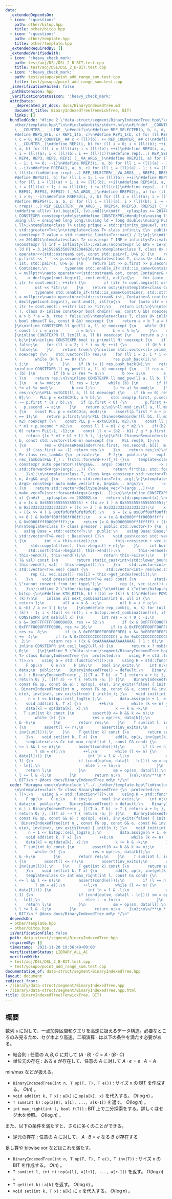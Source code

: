 ```yaml
---
data:
  _extendedDependsOn:
  - icon: ':question:'
    path: other/bitop.hpp
    title: other/bitop.hpp
  - icon: ':question:'
    path: other/template.hpp
    title: other/template.hpp
  _extendedRequiredBy: []
  _extendedVerifiedWith:
  - icon: ':heavy_check_mark:'
    path: test/aoj/DSL/DSL_2_B-BIT.test.cpp
    title: test/aoj/DSL/DSL_2_B-BIT.test.cpp
  - icon: ':heavy_check_mark:'
    path: test/yosupo/point_add_range_sum.test.cpp
    title: test/yosupo/point_add_range_sum.test.cpp
  _isVerificationFailed: false
  _pathExtension: hpp
  _verificationStatusIcon: ':heavy_check_mark:'
  attributes:
    _deprecated_at_docs: docs/BinaryIndexedTree.md
    document_title: BinaryIndexedTree(FenwickTree, BIT)
    links: []
  bundledCode: "#line 2 \"data-struct/segment/BinaryIndexedTree.hpp\"\n\n#line 2 \"\
    other/template.hpp\"\n\n#include<bits/stdc++.h>\n\n#ifndef __COUNTER__\n#define\
    \ __COUNTER__ __LINE__\n#endif\n\n#define REP_SELECTER(a, b, c, d, e, ...) e\n\
    #define REP1_0(b, c) REP1_1(b, c)\n#define REP1_1(b, c) for (ll REP_COUNTER_ ##\
    \ c = 0; REP_COUNTER_ ## c < (ll)(b); ++ REP_COUNTER_ ## c)\n#define REP1(b) REP1_0(b,\
    \ __COUNTER__)\n#define REP2(i, b) for (ll i = 0; i < (ll)(b); ++i)\n#define REP3(i,\
    \ a, b) for (ll i = (ll)(a); i < (ll)(b); ++i)\n#define REP4(i, a, b, c) for (ll\
    \ i = (ll)(a); i < (ll)(b); i += (ll)(c))\n#define rep(...) REP_SELECTER(__VA_ARGS__,\
    \ REP4, REP3, REP2, REP1) (__VA_ARGS__)\n#define RREP2(i, a) for (ll i = (ll)(a)\
    \ - 1; i >= 0; --i)\n#define RREP3(i, a, b) for (ll i = (ll)(a) - 1; i >= (ll)(b);\
    \ --i)\n#define RREP4(i, a, b, c) for (ll i = (ll)(a) - 1; i >= (ll)(b); i -=\
    \ (ll)(c))\n#define rrep(...) REP_SELECTER(__VA_ARGS__, RREP4, RREP3, RREP2) (__VA_ARGS__)\n\
    #define REPS2(i, b) for (ll i = 1; i <= (ll)(b); ++i)\n#define REPS3(i, a, b)\
    \ for (ll i = (ll)(a) + 1; i <= (ll)(b); ++i)\n#define REPS4(i, a, b, c) for (ll\
    \ i = (ll)(a) + 1; i <= (ll)(b); i += (ll)(c))\n#define reps(...) REP_SELECTER(__VA_ARGS__,\
    \ REPS4, REPS3, REPS2) (__VA_ARGS__)\n#define RREPS2(i, a) for (ll i = (ll)(a);\
    \ i > 0; --i)\n#define RREPS3(i, a, b) for (ll i = (ll)(a); i > (ll)(b); --i)\n\
    #define RREPS4(i, a, b, c) for (ll i = (ll)(a); i > (ll)(b); i -= (ll)(c))\n#define\
    \ rreps(...) REP_SELECTER(__VA_ARGS__, RREPS4, RREPS3, RREPS2) (__VA_ARGS__)\n\
    \n#define all(v) (v).begin(), (v).end()\n\n#if __cplusplus >= 201402L\n#define\
    \ CONSTEXPR constexpr\n#else\n#define CONSTEXPR\n#endif\n\nusing ll = long long;\n\
    using ull = unsigned long long;\nusing ld = long double;\nusing PLL = std::pair<ll,\
    \ ll>;\ntemplate<class T> using prique = std::priority_queue<T, std::vector<T>,\
    \ std::greater<T>>;\n\ntemplate<class T> class infinity {\n  public:\n    static\
    \ constexpr T value = std::numeric_limits<T>::max() / 2;\n};\n\n#if __cplusplus\
    \ >= 201402L\ntemplate<class T> constexpr T INF = infinity<T>::value;\n#endif\n\
    \nconstexpr ll inf = infinity<ll>::value;\nconstexpr ld EPS = 1e-8;\nconstexpr\
    \ ld PI = 3.1415926535897932384626;\n\ntemplate<class T, class U> std::ostream&\
    \ operator<<(std::ostream& ost, const std::pair<T, U>& p) {\n    return ost <<\
    \ p.first << ' ' << p.second;\n}\ntemplate<class T, class U> std::istream& operator>>(std::istream&\
    \ ist, std::pair<T, U>& p) {\n    return ist >> p.first >> p.second;\n}\n\ntemplate<class\
    \ Container,\n        typename std::enable_if<!std::is_same<Container, std::string>::value>::type*\
    \ = nullptr>\nauto operator<<(std::ostream& ost, const Container& cont)\n    \
    \    -> decltype(cont.begin(), cont.end(), ost)\n{\n    for (auto itr = cont.begin();\
    \ itr != cont.end(); ++itr) {\n        if (itr != cont.begin()) ost << ' ';\n\
    \        ost << *itr;\n    }\n    return ost;\n}\ntemplate<class Container,\n\
    \        typename std::enable_if<!std::is_same<Container, std::string>::value>::type*\
    \ = nullptr>\nauto operator>>(std::istream& ist, Container& cont)\n        ->\
    \ decltype(cont.begin(), cont.end(), ist)\n{\n    for (auto itr = cont.begin();\
    \ itr != cont.end(); ++itr) ist >> *itr;\n    return ist;\n}\n\ntemplate<class\
    \ T, class U> inline constexpr bool chmin(T &a, const U &b) noexcept {\n    return\
    \ a > b ? a = b, true : false;\n}\ntemplate<class T, class U> inline constexpr\
    \ bool chmax(T &a, const U &b) noexcept {\n    return a < b ? a = b, true : false;\n\
    }\n\ninline CONSTEXPR ll gcd(ll a, ll b) noexcept {\n    while (b) {\n       \
    \ const ll c = a;\n        a = b;\n        b = c % b;\n    }\n    return a;\n\
    }\ninline CONSTEXPR ll lcm(ll a, ll b) noexcept {\n    return a / gcd(a, b) *\
    \ b;\n}\n\ninline CONSTEXPR bool is_prime(ll N) noexcept {\n    if (N <= 1) return\
    \ false;\n    for (ll i = 2; i * i <= N; ++i) {\n        if (N % i == 0) return\
    \ false;\n    }\n    return true;\n}\ninline std::vector<ll> prime_factor(ll N)\
    \ noexcept {\n    std::vector<ll> res;\n    for (ll i = 2; i * i <= N; ++i) {\n\
    \        while (N % i == 0) {\n            res.push_back(i);\n            N /=\
    \ i;\n        }\n    }\n    if (N != 1) res.push_back(N);\n    return res;\n}\n\
    \ninline CONSTEXPR ll my_pow(ll a, ll b) noexcept {\n    ll res = 1;\n    while\
    \ (b) {\n        if (b & 1) res *= a;\n        b >>= 1;\n        a *= a;\n   \
    \ }\n    return res;\n}\ninline CONSTEXPR ll mod_pow(ll a, ll b, ll mod) noexcept\
    \ {\n    a %= mod;\n    ll res = 1;\n    while (b) {\n        if (b & 1) (res\
    \ *= a) %= mod;\n        b >>= 1;\n        (a *= a) %= mod;\n    }\n    return\
    \ res;\n}\n\nPLL extGCD(ll a, ll b) noexcept {\n    if (b == 0) return PLL{1,\
    \ 0};\n    PLL p = extGCD(b, a % b);\n    std::swap(p.first, p.second);\n    p.second\
    \ -= p.first * (a / b);\n    if (p.first < 0) {\n        p.first += b;\n     \
    \   p.second -= a;\n    }\n    return p;\n}\nll mod_inv(ll a, ll mod) noexcept\
    \ {\n    const PLL p = extGCD(a, mod);\n    assert(p.first * a + p.second * mod\
    \ == 1);\n    return p.first;\n}\nPLL ChineseRemainder(ll b1, ll m1, ll b2, ll\
    \ m2) noexcept {\n    const PLL p = extGCD(m1, m2);\n    const ll g = p.first\
    \ * m1 + p.second * m2;\n    const ll l = m1 / g * m2;\n    if((b2 - b1) % g !=\
    \ 0) return PLL{-1, -1};\n    const ll x = (b2 - b1) / g * p.first % (m2 / g);\n\
    \    return {(x * m1 + b1 + l) % l, l};\n}\nPLL ChineseRemainders(const std::vector<ll>&\
    \ b, const std::vector<ll>& m) noexcept {\n    PLL res{0, 1};\n    rep (i, b.size())\
    \ {\n        res = ChineseRemainder(res.first, res.second, b[i], m[i]);\n    \
    \    if (res.first == -1) return res;\n    }\n    return res;\n}\n\ntemplate<class\
    \ F> class rec_lambda {\n  private:\n    F f;\n  public:\n    explicit constexpr\
    \ rec_lambda(F&& f_) : f(std::forward<F>(f_)) {}\n    template<class... Args>\
    \ constexpr auto operator()(Args&&... args) const\n            -> decltype(f(*this,\
    \ std::forward<Args>(args)...)) {\n        return f(*this, std::forward<Args>(args)...);\n\
    \    }\n};\n\ntemplate<class T, class Arg> constexpr std::vector<T> make_vec(int\
    \ n, Arg&& arg) {\n    return std::vector<T>(n, arg);\n}\ntemplate<class T, class...\
    \ Args> constexpr auto make_vec(int n, Args&&... args)\n        -> std::vector<decltype(make_vec<T>(args...))>\
    \ {\n    return std::vector<decltype(make_vec<T>(args...))>\n               (n,\
    \ make_vec<T>(std::forward<Args>(args)...));\n}\n\ninline CONSTEXPR int popcnt(ull\
    \ x) {\n#if __cplusplus >= 202002L\n    return std::popcount(x);\n#endif\n   \
    \ x = (x & 0x5555555555555555) + ((x >> 1 ) & 0x5555555555555555);\n    x = (x\
    \ & 0x3333333333333333) + ((x >> 2 ) & 0x3333333333333333);\n    x = (x & 0x0f0f0f0f0f0f0f0f)\
    \ + ((x >> 4 ) & 0x0f0f0f0f0f0f0f0f);\n    x = (x & 0x00ff00ff00ff00ff) + ((x\
    \ >> 8 ) & 0x00ff00ff00ff00ff);\n    x = (x & 0x0000ffff0000ffff) + ((x >> 16)\
    \ & 0x0000ffff0000ffff);\n    return (x & 0x00000000ffffffff) + ((x >> 32) & 0x00000000ffffffff);\n\
    }\n\ntemplate<class T> class presser : public std::vector<T> {\n  private:\n \
    \   using Base = std::vector<T>;\n  public:\n    using Base::Base;\n    presser(const\
    \ std::vector<T>& vec) : Base(vec) {}\n    void push(const std::vector<T>& vec)\
    \ {\n        int n = this->size();\n        this->resize(n + vec.size());\n  \
    \      std::copy(all(vec), this->begin() + n);\n    }\n    int build() {\n   \
    \     std::sort(this->begin(), this->end());\n        this->erase(std::unique(this->begin(),\
    \ this->end()), this->end());\n        return this->size();\n    }\n    int get_index(const\
    \ T& val) const {\n        return static_cast<int>(std::lower_bound(this->begin(),\
    \ this->end(), val) - this->begin());\n    }\n    std::vector<int> pressed(const\
    \ std::vector<T>& vec) const {\n        std::vector<int> res(vec.size());\n  \
    \      rep (i, vec.size()) res[i] = this->get_index(vec[i]);\n        return res;\n\
    \    }\n    void press(std::vector<T>& vec) const {\n        static_assert(std::is_integral<T>::value,\
    \ \"cannot convert from int type\");\n        rep (i, vec.size()) vec[i] = this->get_index(vec[i]);\n\
    \    }\n};\n#line 2 \"other/bitop.hpp\"\n\n#line 4 \"other/bitop.hpp\"\n\nnamespace\
    \ bitop {\n\n#define KTH_BIT(b, k) (((b) >> (k)) & 1)\n#define POW2(k) (1ull <<\
    \ (k))\n\n    inline ull next_combination(int n, ull x) {\n        if (n == 0)\
    \ return 1;\n        ull a = x & -x;\n        ull b = x + a;\n        return (x\
    \ & ~b) / a >> 1 | b;\n    }\n\n#define rep_comb(i, n, k) for (ull i = (1ull <<\
    \ (k)) - 1; i < (1ull << (n)); i = bitop::next_combination((n), i))\n\n    inline\
    \ CONSTEXPR int msb(ull x) {\n        int res = x ? 0 : -1;\n        if (x & 0xFFFFFFFF00000000)\
    \ x &= 0xFFFFFFFF00000000, res += 32;\n        if (x & 0xFFFF0000FFFF0000) x &=\
    \ 0xFFFF0000FFFF0000, res += 16;\n        if (x & 0xFF00FF00FF00FF00) x &= 0xFF00FF00FF00FF00,\
    \ res +=  8;\n        if (x & 0xF0F0F0F0F0F0F0F0) x &= 0xF0F0F0F0F0F0F0F0, res\
    \ +=  4;\n        if (x & 0xCCCCCCCCCCCCCCCC) x &= 0xCCCCCCCCCCCCCCCC, res +=\
    \  2;\n        return res + ((x & 0xAAAAAAAAAAAAAAAA) ? 1 : 0);\n    }\n\n   \
    \ inline CONSTEXPR int ceil_log2(ull x) {\n        return x ? msb(x - 1) + 1 :\
    \ 0;\n    }\n}\n#line 5 \"data-struct/segment/BinaryIndexedTree.hpp\"\n\ntemplate<class\
    \ T> class BinaryIndexedTree {\n  protected:\n    using F = std::function<T(T,\
    \ T)>;\n    using G = std::function<T()>;\n    using H = std::function<T(T)>;\n\
    \    F op;\n    G e;\n    H inv;\n    bool inv_exits;\n    int n;\n    std::vector<T>\
    \ data;\n  public:\n    BinaryIndexedTree() = default;\n    BinaryIndexedTree(int\
    \ n_) : BinaryIndexedTree(n_, [](T a, T b) -> T { return a + b; }, []() -> T {\
    \ return 0; }, [](T a) -> T { return -a; }) {}\n    BinaryIndexedTree(int n_,\
    \ const F& op, const G& e) : op(op), e(e), inv_exits(false) { init(n_); }\n  \
    \  BinaryIndexedTree(int n_, const F& op, const G& e, const H& inv) : op(op),\
    \ e(e), inv(inv), inv_exits(true) { init(n_); }\n    void init(int n_) {\n   \
    \     n = 1 << bitop::ceil_log2(n_);\n        data.assign(n + 1, e());\n    }\n\
    \    void add(int k, T x) {\n        ++k;\n        while (k <= n) {\n        \
    \    data[k] = op(data[k], x);\n            k += k & -k;\n        }\n    }\n \
    \   T sum(int k) const {\n        assert(0 <= k && k <= n);\n        T res = e();\n\
    \        while (k) {\n            res = op(res, data[k]);\n            k -= k\
    \ & -k;\n        }\n        return res;\n    }\n    T sum(int l, int r) const\
    \ {\n        assert(l <= r);\n        assert(inv_exits);\n        return op(sum(r),\
    \ inv(sum(l)));\n    }\n    T get(int k) const {\n        return sum(k, k + 1);\n\
    \    }\n    void set(int k, T x) {\n        add(k, op(x, inv(get(k))));\n    }\n\
    \    template<class C> int max_right(int l, const C& cond) {\n        assert(0\
    \ <= l && l <= n);\n        assert(cond(e()));\n        if (l == n) return n;\n\
    \        T sm = e();\n        ++l;\n        while (l <= n) {\n            if (!cond(op(sm,\
    \ data[l]))) {\n                int ln = l & -l;\n                while (ln >>=\
    \ 1) {\n                    if (cond(op(sm, data[l - ln]))) sm = op(sm, data[l\
    \ - ln]);\n                    else l -= ln;\n                }\n            \
    \    return l;\n            }\n            sm = op(sm, data[l]);\n           \
    \ l += l & -l;\n        }\n        return n;\n    }\n};\n\n/**\n * @brief BinaryIndexedTree(FenwickTree,\
    \ BIT)\n * @docs docs/BinaryIndexedTree.md\n */\n"
  code: "#pragma once\n\n#include \"../../other/template.hpp\"\n#include \"../../other/bitop.hpp\"\
    \n\ntemplate<class T> class BinaryIndexedTree {\n  protected:\n    using F = std::function<T(T,\
    \ T)>;\n    using G = std::function<T()>;\n    using H = std::function<T(T)>;\n\
    \    F op;\n    G e;\n    H inv;\n    bool inv_exits;\n    int n;\n    std::vector<T>\
    \ data;\n  public:\n    BinaryIndexedTree() = default;\n    BinaryIndexedTree(int\
    \ n_) : BinaryIndexedTree(n_, [](T a, T b) -> T { return a + b; }, []() -> T {\
    \ return 0; }, [](T a) -> T { return -a; }) {}\n    BinaryIndexedTree(int n_,\
    \ const F& op, const G& e) : op(op), e(e), inv_exits(false) { init(n_); }\n  \
    \  BinaryIndexedTree(int n_, const F& op, const G& e, const H& inv) : op(op),\
    \ e(e), inv(inv), inv_exits(true) { init(n_); }\n    void init(int n_) {\n   \
    \     n = 1 << bitop::ceil_log2(n_);\n        data.assign(n + 1, e());\n    }\n\
    \    void add(int k, T x) {\n        ++k;\n        while (k <= n) {\n        \
    \    data[k] = op(data[k], x);\n            k += k & -k;\n        }\n    }\n \
    \   T sum(int k) const {\n        assert(0 <= k && k <= n);\n        T res = e();\n\
    \        while (k) {\n            res = op(res, data[k]);\n            k -= k\
    \ & -k;\n        }\n        return res;\n    }\n    T sum(int l, int r) const\
    \ {\n        assert(l <= r);\n        assert(inv_exits);\n        return op(sum(r),\
    \ inv(sum(l)));\n    }\n    T get(int k) const {\n        return sum(k, k + 1);\n\
    \    }\n    void set(int k, T x) {\n        add(k, op(x, inv(get(k))));\n    }\n\
    \    template<class C> int max_right(int l, const C& cond) {\n        assert(0\
    \ <= l && l <= n);\n        assert(cond(e()));\n        if (l == n) return n;\n\
    \        T sm = e();\n        ++l;\n        while (l <= n) {\n            if (!cond(op(sm,\
    \ data[l]))) {\n                int ln = l & -l;\n                while (ln >>=\
    \ 1) {\n                    if (cond(op(sm, data[l - ln]))) sm = op(sm, data[l\
    \ - ln]);\n                    else l -= ln;\n                }\n            \
    \    return l;\n            }\n            sm = op(sm, data[l]);\n           \
    \ l += l & -l;\n        }\n        return n;\n    }\n};\n\n/**\n * @brief BinaryIndexedTree(FenwickTree,\
    \ BIT)\n * @docs docs/BinaryIndexedTree.md\n */\n"
  dependsOn:
  - other/template.hpp
  - other/bitop.hpp
  isVerificationFile: false
  path: data-struct/segment/BinaryIndexedTree.hpp
  requiredBy: []
  timestamp: '2021-11-20 19:36:49+09:00'
  verificationStatus: LIBRARY_ALL_AC
  verifiedWith:
  - test/aoj/DSL/DSL_2_B-BIT.test.cpp
  - test/yosupo/point_add_range_sum.test.cpp
documentation_of: data-struct/segment/BinaryIndexedTree.hpp
layout: document
redirect_from:
- /library/data-struct/segment/BinaryIndexedTree.hpp
- /library/data-struct/segment/BinaryIndexedTree.hpp.html
title: BinaryIndexedTree(FenwickTree, BIT)
---
```

## 概要

数列 `a` に対して、一点加算区間和クエリを高速に扱えるデータ構造。必要なところのみ見るため、セグ木より高速。二項演算 $\cdot$ は以下の条件を満たす必要がある。

- 結合則 : 任意の $A, B, C$ に対して $(A \cdot B) \cdot C = A \cdot (B \cdot C)$
- 単位元の存在 : ある $e$ が存在して、任意の $A$ に対して $A \cdot e = e \cdot A = A$

min/max などが扱える。

- `BinaryIndexedTree(int n, T op(T, T), T e())` : サイズ `n` の BIT を作成する。 $O(n)$ 。
- `void add(int k, T x)` : `a[k]` に `op(a[k], x)` を代入する。 $O(\log n)$ 。
- `T sum(int k)` : `op(a[0], a[1], ..., a[k-1])` を返す。 $O(\log n)$ 。
- `int max_right(int l, bool f(T))` : BIT 上で二分探索をする。詳しくはセグ木を参照。 $O(\log n)$ 。

また、以下の条件を満たすと、さらに多くのことができる。

- 逆元の存在 : 任意の $A$ に対して、 $A \cdot B = e$ なる $B$ が存在する

足し算や bitwise xor などはこれを満たす。

- `BinaryIndexedTree(int n, T op(T, T), T e(), T inv(T))` : サイズ `n` の BIT を作成する。 $O(n)$ 。
- `T sum(int l, int r)` : `op(a[l], a[l+1], ..., a[r-1])` を返す。 $O(\log n)$ 。
- `T get(int k)` : `a[k]` を返す。 $O(\log n)$ 。
- `void set(int k, T x)` : `a[k]` に `x` を代入する。 $O(\log n)$ 。
